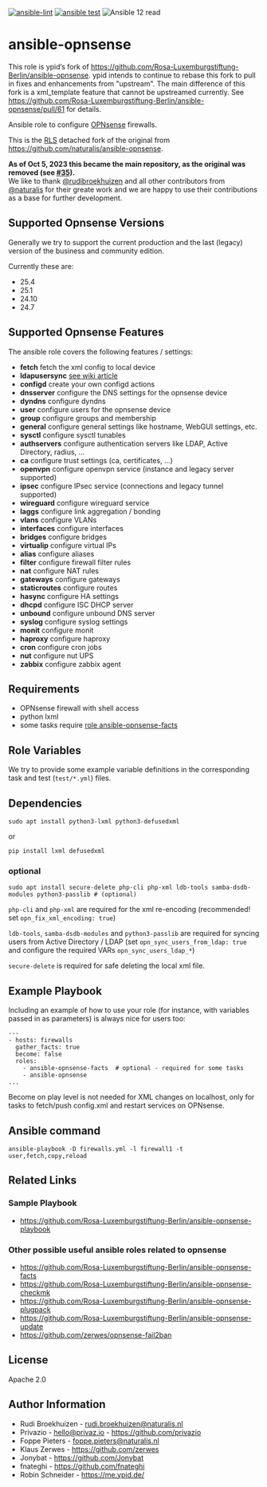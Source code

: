 [![ansible-lint](https://github.com/Rosa-Luxemburgstiftung-Berlin/ansible-opnsense/actions/workflows/lint.yml/badge.svg)](https://github.com/Rosa-Luxemburgstiftung-Berlin/ansible-opnsense/actions/workflows/lint.yml)
[![ansible test](https://github.com/Rosa-Luxemburgstiftung-Berlin/ansible-opnsense/actions/workflows/test.yml/badge.svg)](https://github.com/Rosa-Luxemburgstiftung-Berlin/ansible-opnsense/actions/workflows/test.yml)
![Ansible 12 read](https://img.shields.io/badge/ansible_12-ready-green?logo=ansible&labelColor=black)

# ansible-opnsense

This role is ypid’s fork of https://github.com/Rosa-Luxemburgstiftung-Berlin/ansible-opnsense. ypid intends to continue to rebase this fork to pull in fixes and enhancements from "upstream". The main difference of this fork is a xml_template feature that cannot be upstreamed currently. See https://github.com/Rosa-Luxemburgstiftung-Berlin/ansible-opnsense/pull/61 for details.

Ansible role to configure [OPNsense](https://opnsense.org/) firewalls.

This is the [RLS](https://github.com/Rosa-Luxemburgstiftung-Berlin) detached fork of the original from https://github.com/naturalis/ansible-opnsense.

**As of Oct 5, 2023 this became the main repository, as the original was removed (see [#35](https://github.com/Rosa-Luxemburgstiftung-Berlin/ansible-opnsense/issues/35)).**  
We like to thank [@rudibroekhuizen](https://github.com/rudibroekhuizen) and all other contributors from [@naturalis](https://github.com/naturalis) for their greate work and we are happy to use their contributions as a base for further development.

## Supported Opnsense Versions

Generally we try to support the current production and the last (legacy) version of the business and community edition.

Currently these are:

 * 25.4
 * 25.1
 * 24.10
 * 24.7

## Supported Opnsense Features

The ansible role covers the following features / settings:

 * **fetch** fetch the xml config to local device
 * **ldapusersync** [see wiki article](https://github.com/Rosa-Luxemburgstiftung-Berlin/ansible-opnsense/wiki/ldapsync) 
 * **configd** create your own configd actions
 * **dnsserver** configure the DNS settings for the opnsense device
 * **dyndns** configure dyndns
 * **user** configure users for the opnsense device
 * **group** configure groups and membership
 * **general** configure general settings like hostname, WebGUI settings, etc.
 * **sysctl** configure sysctl tunables
 * **authservers** configure authentication servers like LDAP, Active Directory, radius, ...
 * **ca** configure trust settings (ca, certificates, ...)
 * **openvpn** configure openvpn service (instance and legacy server supported)
 * **ipsec** configure IPsec service (connections and legacy tunnel supported)
 * **wireguard** configure wireguard service
 * **laggs** configure link aggregation / bonding
 * **vlans** configure VLANs
 * **interfaces** configure interfaces
 * **bridges** configure bridges
 * **virtualip** configure virtual IPs
 * **alias** configure aliases
 * **filter** configure firewall filter rules
 * **nat** configure NAT rules
 * **gateways** configure gateways
 * **staticroutes** configure routes
 * **hasync** configure HA settings
 * **dhcpd** configure ISC DHCP server
 * **unbound** configure unbound DNS server
 * **syslog** configure syslog settings
 * **monit** configure monit
 * **haproxy** configure haproxy
 * **cron** configure cron jobs
 * **nut** configure nut UPS
 * **zabbix** configure zabbix agent

## Requirements

* OPNsense firewall with shell access
* python lxml
* some tasks require [role ansible-opnsense-facts](https://github.com/Rosa-Luxemburgstiftung-Berlin/ansible-opnsense-facts)

## Role Variables

We try to provide some example variable definitions in the corresponding task and test (`test/*.yml`) files.


## Dependencies

    sudo apt install python3-lxml python3-defusedxml

or

    pip install lxml defusedxml


### optional

    sudo apt install secure-delete php-cli php-xml ldb-tools samba-dsdb-modules python3-passlib # (optional)

`php-cli` and `php-xml` are required for the xml re-encoding (recommended! set `opn_fix_xml_encoding: true`)

`ldb-tools`, `samba-dsdb-modules` and `python3-passlib` are required for syncing users from Active Directory / LDAP
(set `opn_sync_users_from_ldap: true` and configure the required VARs `opn_sync_users_ldap_*`)

`secure-delete` is required for safe deleting the local xml file.

## Example Playbook

Including an example of how to use your role (for instance, with variables passed in as parameters) is always nice for users too:

    ---
    - hosts: firewalls
      gather_facts: true
      become: false
      roles:
        - ansible-opnsense-facts  # optional - required for some tasks
        - ansible-opnsense
    ...

Become on play level is not needed for XML changes on localhost, only for tasks to fetch/push config.xml and restart services on OPNsense.

## Ansible command

    ansible-playbook -D firewalls.yml -l firewall1 -t user,fetch,copy,reload


## Related Links

### Sample Playbook

  * https://github.com/Rosa-Luxemburgstiftung-Berlin/ansible-opnsense-playbook

### Other possible useful ansible roles related to opnsense

  * https://github.com/Rosa-Luxemburgstiftung-Berlin/ansible-opnsense-facts
  * https://github.com/Rosa-Luxemburgstiftung-Berlin/ansible-opnsense-checkmk
  * https://github.com/Rosa-Luxemburgstiftung-Berlin/ansible-opnsense-plugpack
  * https://github.com/Rosa-Luxemburgstiftung-Berlin/ansible-opnsense-update
  * https://github.com/zerwes/opnsense-fail2ban


## License

Apache 2.0

## Author Information

  * Rudi Broekhuizen - rudi.broekhuizen@naturalis.nl
  * Privazio - hello@privaz.io - https://github.com/privazio
  * Foppe Pieters - foppe.pieters@naturalis.nl
  * Klaus Zerwes - https://github.com/zerwes
  * Jonybat - https://github.com/Jonybat
  * fnateghi - https://github.com/fnateghi
  * Robin Schneider - https://me.ypid.de/
